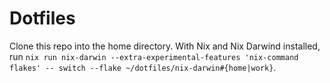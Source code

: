 # Dotfiles

Clone this repo into the home directory. With Nix and Nix Darwind installed, run `nix run nix-darwin --extra-experimental-features 'nix-command flakes' -- switch --flake ~/dotfiles/nix-darwin#{home|work}`.

